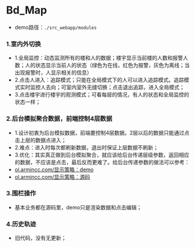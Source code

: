 # Bd_Map 

* demo路径：`./src_webapp/modules`

### 1.室内外切换

* 1.全局监控：动态监测所有的楼和人的数据；楼宇显示当前楼的人数和报警人数；人的状态显示当前人的状态（绿色为在线，红色为报警，灰色为离线；当出现报警时，人显示相关的信息）
* 2.点击人进入：追踪模式；只能在全局模式下的人可以进入追踪模式。追踪模式实时监控人去向；可室内室外无缝切换；点击退出追踪，进入全局模式；
* 3.点击楼宇进行楼宇的观测模式；可看每层的情况，有人的状态和全局监控的状态一样；

### 2.后台模拟聚合数据，前端控制4层数据

* 1.设计初衷为后台模拟数据，前端要控制4层数据。2层以后的数据只能通过点击上层的数据点进入；
* 2.难点：进入时每次都刷新数据，退出时保证上层数据不刷新；
* 3.优化：其实真正做到后台模拟聚合，就应该给后台传递层级参数，返回相应的数据，不应该是点击，最后反而更难了。给后台传递参数的做法可以参考：
* [ol.armincc.com/显示策略：demo](http://ol.armincc.com/modules/nav/index.html)
* [ol.armincc.com/显示策略：源码](https://github.com/zc3hd/demo_Openlayers/tree/master/src_webapp/modules/demo_007_bigData)

### 3.围栏操作

* 基本业务都在源码里，demo只是渲染数据和点击编辑；

### 4.历史轨迹

* 旧代码，没有无更新；
